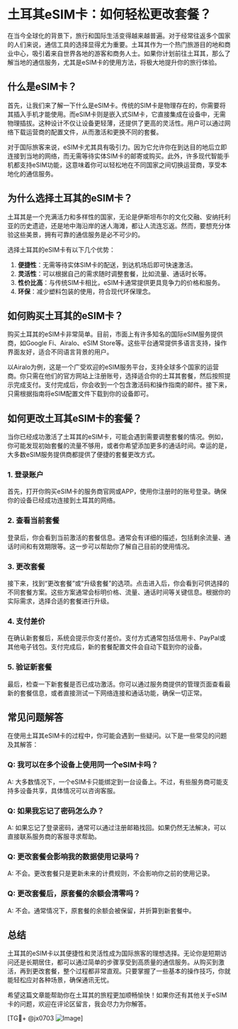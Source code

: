 # 土耳其eSIM卡：如何轻松更改套餐？

在当今全球化的背景下，旅行和国际生活变得越来越普遍。对于经常往返多个国家的人们来说，通信工具的选择显得尤为重要。土耳其作为一个热门旅游目的地和商业中心，吸引着来自世界各地的游客和商务人士。如果你计划前往土耳其，那么了解当地的通信服务，尤其是eSIM卡的使用方法，将极大地提升你的旅行体验。

## 什么是eSIM卡？

首先，让我们来了解一下什么是eSIM卡。传统的SIM卡是物理存在的，你需要将其插入手机才能使用。而eSIM卡则是嵌入式SIM卡，它直接集成在设备中，无需物理插拔。这种设计不仅让设备更轻薄，还提供了更高的灵活性。用户可以通过网络下载运营商的配置文件，从而激活和更换不同的套餐。

对于国际旅客来说，eSIM卡尤其具有吸引力。因为它允许你在到达目的地后立即连接到当地的网络，而无需等待实体SIM卡的邮寄或购买。此外，许多现代智能手机都支持eSIM功能，这意味着你可以轻松地在不同国家之间切换运营商，享受本地化的通信服务。

## 为什么选择土耳其的eSIM卡？

土耳其是一个充满活力和多样性的国家，无论是伊斯坦布尔的文化交融、安纳托利亚的历史遗迹，还是地中海沿岸的迷人海滩，都让人流连忘返。然而，要想充分体验这些美景，拥有可靠的通信服务是必不可少的。

选择土耳其的eSIM卡有以下几个优势：

1. **便捷性**：无需等待实体SIM卡的配送，到达机场后即可快速激活。
2. **灵活性**：可以根据自己的需求随时调整套餐，比如流量、通话时长等。
3. **性价比高**：与传统SIM卡相比，eSIM卡通常提供更具竞争力的价格和服务。
4. **环保**：减少塑料包装的使用，符合现代环保理念。

## 如何购买土耳其的eSIM卡？

购买土耳其的eSIM卡非常简单。目前，市面上有许多知名的国际eSIM服务提供商，如Google Fi、Airalo、eSIM Store等。这些平台通常提供多语言支持，操作界面友好，适合不同语言背景的用户。

以Airalo为例，这是一个广受欢迎的eSIM服务平台，支持全球多个国家的运营商。你只需在他们的官方网站上注册账号，选择适合你的土耳其套餐，然后按照提示完成支付。支付完成后，你会收到一个包含激活码和操作指南的邮件。接下来，只需根据指南将eSIM配置文件下载到你的设备即可。

## 如何更改土耳其eSIM卡的套餐？

当你已经成功激活了土耳其的eSIM卡，可能会遇到需要调整套餐的情况。例如，你可能发现初始套餐的流量不够用，或者你希望添加更多的通话时间。幸运的是，大多数eSIM服务提供商都提供了便捷的套餐更改方式。

### 1. 登录账户

首先，打开你购买eSIM卡的服务商官网或APP，使用你注册时的账号登录。确保你的设备已经成功连接到土耳其的网络。

### 2. 查看当前套餐

登录后，你会看到当前激活的套餐信息。通常会有详细的描述，包括剩余流量、通话时间和有效期限等。这一步可以帮助你了解自己目前的使用情况。

### 3. 更改套餐

接下来，找到“更改套餐”或“升级套餐”的选项。点击进入后，你会看到可供选择的不同套餐方案。这些方案通常会标明价格、流量、通话时间等关键信息。根据你的实际需求，选择合适的套餐进行升级。

### 4. 支付差价

在确认新套餐后，系统会提示你支付差价。支付方式通常包括信用卡、PayPal或其他电子钱包。支付完成后，新的套餐配置文件会自动下载到你的设备。

### 5. 验证新套餐

最后，检查一下新套餐是否已成功激活。你可以通过服务商提供的管理页面查看最新的套餐信息，或者直接测试一下网络连接和通话功能，确保一切正常。

## 常见问题解答

在使用土耳其eSIM卡的过程中，你可能会遇到一些疑问。以下是一些常见的问题及其解答：

### Q: 我可以在多个设备上使用同一个eSIM卡吗？
A: 大多数情况下，一个eSIM卡只能绑定到一台设备上。不过，有些服务商可能支持多设备共享，具体情况可以咨询客服。

### Q: 如果我忘记了密码怎么办？
A: 如果忘记了登录密码，通常可以通过注册邮箱找回。如果仍然无法解决，可以直接联系服务商的客服寻求帮助。

### Q: 更改套餐会影响我的数据使用记录吗？
A: 不会。更改套餐只是更新未来的计费规则，不会影响你之前的使用记录。

### Q: 更改套餐后，原套餐的余额会清零吗？
A: 不会。通常情况下，原套餐的余额会被保留，并折算到新套餐中。

## 总结

土耳其的eSIM卡以其便捷性和灵活性成为国际旅客的理想选择。无论你是短期访问还是长期居住，都可以通过简单的步骤享受到高质量的通信服务。从购买到激活，再到更改套餐，整个过程都非常直观。只要掌握了一些基本的操作技巧，你就能轻松应对各种场景，确保通讯无忧。

希望这篇文章能帮助你在土耳其的旅程更加顺畅愉快！如果你还有其他关于eSIM卡的问题，欢迎在评论区留言，我会尽力为你解答。

[TG💪+ @jx0703 ![Image](https://github.com/user-attachments/assets/dbca1d08-cadb-493c-b0ec-ad6f7a83f270)]